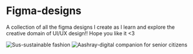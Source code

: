 # Figma-designs

A collection of all the figma designs I create as I learn and explore the creative domain of UI/UX design!!
Hope you like it <3
                 
![Sus-sustainable fashion](https://github.com/user-attachments/assets/715aef1d-8d70-4054-9b53-eca906c0c608)
![Aashray-digital companion for senior citizens](https://github.com/user-attachments/assets/859757f4-e549-41d7-be53-011c97e05eec)
